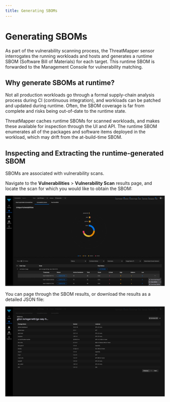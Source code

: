 ```yaml
---
title: Generating SBOMs
---
```


# Generating SBOMs

As part of the vulnerability scanning process, the ThreatMapper sensor interrogates the running workloads and hosts and generates a runtime SBOM (Software Bill of Materials) for each target.  This runtime SBOM is forwarded to the Management Console for vulnerability matching.

## Why generate SBOMs at runtime?

Not all production workloads go through a formal supply-chain analysis process during CI (continuous integration), and workloads can be patched and updated during runtime.  Often, the SBOM coverage is far from complete and risks being out-of-date to the runtime state.

ThreatMapper caches runtime SBOMs for scanned workloads, and makes these available for inspection through the UI and API. The runtime SBOM enumerates all of the packages and software items deployed in the workload, which may drift from the at-build-time SBOM.

## Inspecting and Extracting the runtime-generated SBOM

SBOMs are associated with vulnerability scans.

Navigate to the **Vulnerabilities** > **Vulnerability Scan** results page, and locate the scan for which you would like to obtain the SBOM:

![Vulnerability Scan results](../img/sbom-1.jpg)

You can page through the SBOM results, or download the results as a detailed JSON file:

![Software Bill of Materials](../img/sbom-2.jpg)
